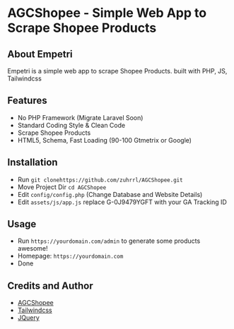 # AGCShopee - Simple Web App to Scrape Shopee Products

## About Empetri

Empetri is a simple web app to scrape Shopee Products. built with PHP, JS, Tailwindcss

## Features

- No PHP Framework (Migrate Laravel Soon)
- Standard Coding Style & Clean Code
- Scrape Shopee Products
- HTML5, Schema, Fast Loading (90-100 Gtmetrix or Google)


## Installation

- Run `git clonehttps://github.com/zuhrrl/AGCShopee.git`
- Move Project Dir `cd AGCShopee`
- Edit  `config/config.php` (Change Database and Website Details)
- Edit `assets/js/app.js` replace G-0J9479YGFT with your GA Tracking ID

## Usage

- Run `https://yourdomain.com/admin` to generate some products awesome!
- Homepage: `https://yourdomain.com`
- Done


## Credits and Author

- [AGCShopee](https://github.com/zuhrrl/AGCShopee)
- [Tailwindcss](https://github.com/tailwindlabs/tailwindcss)
- [JQuery](https://github.com/jquery/jquery)
